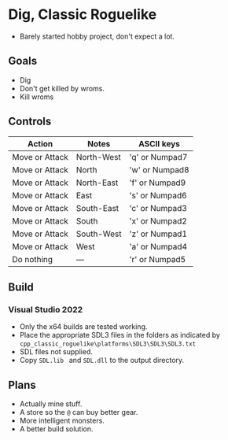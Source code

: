 # Dig, Classic Roguelike
- Barely started hobby project, don't expect a lot.
## Goals
- Dig
- Don't get killed by wroms.
- Kill wroms
## Controls
| Action         | Notes      | ASCII keys     |
| -------------- | ---------- | -------------- |
| Move or Attack | North-West | 'q' or Numpad7 |
| Move or Attack | North      | 'w' or Numpad8 |
| Move or Attack | North-East | 'f' or Numpad9 |
| Move or Attack | East       | 's' or Numpad6 |
| Move or Attack | South-East | 'c' or Numpad3 |
| Move or Attack | South      | 'x' or Numpad2 |
| Move or Attack | South-West | 'z' or Numpad1 |
| Move or Attack | West       | 'a' or Numpad4 |
| Do nothing     | —          | 'r' or Numpad5 |
## Build
### Visual Studio 2022
- Only the x64 builds are tested working.
- Place the appropriate SDL3 files in the folders as indicated by `cpp_classic_roguelike\platforms\SDL3\SDL3\SDL3.txt`
- SDL files not supplied.
- Copy `SDL.lib ` and `SDL.dll` to the output directory.
## Plans
- Actually mine stuff.
- A store so the `@` can buy better gear.
- More intelligent monsters.
- A better build solution.
